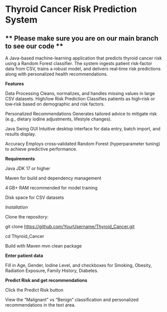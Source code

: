 # Thyroid Cancer Risk Prediction System 
## ** Please make sure you are on our main branch to see our code **

A Java-based machine-learning application that predicts thyroid cancer risk using a Random Forest classifier. The system ingests patient risk‑factor data from CSV, trains a robust model, and delivers real‑time risk predictions along with personalized health recommendations.

**Features**

Data Processing
Cleans, normalizes, and handles missing values in large CSV datasets.
High/low Risk Prediction
Classifies patients as high‐risk or low‐risk based on demographic and risk factors.

Personalized Recommendations
Generates tailored advice to mitigate risk (e.g., dietary iodine adjustments, lifestyle changes).

Java Swing GUI
Intuitive desktop interface for data entry, batch import, and results display.

 Accuracy
Employs cross‑validated Random Forest (hyperparameter tuning) to achieve predictive performance.

**Requirements**

Java JDK 17 or higher

Maven for build and dependency management

4 GB+ RAM recommended for model training

Disk space for CSV datasets

_Installation_

Clone the repository:

git clone https://github.com/YourUsername/Thyroid_Cancer.git

cd Thyroid_Cancer

Build with Maven
mvn clean package

**Enter patient data**

Fill in Age, Gender, Iodine Level, and checkboxes for Smoking, Obesity, Radiation Exposure, Family History, Diabetes.

**Predict Risk and get recommendations**

Click the Predict Risk button

View the “Malignant” vs “Benign” classification and personalized recommendations in the text area.

